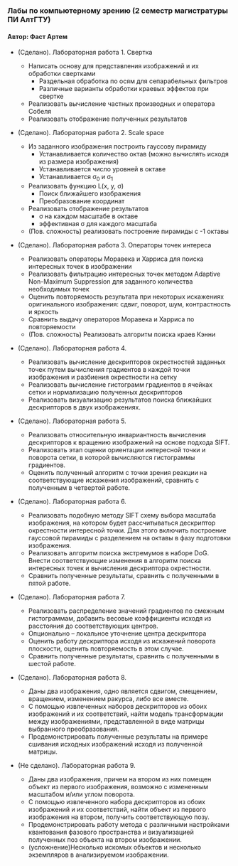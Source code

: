 ### Лабы по компьютерному зрению (2 семестр магистратуры ПИ АлтГТУ)
#### Автор: Фаст Артем

* (Сделано). Лабораторная работа 1. Свертка
    * Написать основу для представления изображений и их обработки свертками
      * Раздельная обработка по осям для сепарабельных фильтров
      * Различные варианты обработки краевых эффектов при свертке
    * Реализовать вычисление частных производных и оператора Собеля
    * Реализовать отображение полученных результатов
    
* (Сделано). Лабораторная работа 2. Scale space
  * Из заданного изображения построить гауссову пирамиду
    * Устанавливается количество октав (можно вычислять исходя из размера изображения)
    * Устанавливается число уровней в октаве 
    * Устанавливается σ<sub>0</sub> и σ<sub>1</sub>
  * Реализовать функцию L(x, y, σ)
    * Поиск ближайшего изображения 
    * Преобразование координат
  * Реализовать отображение результатов 
    * σ на каждом масштабе в октаве 
    * эффективная σ для каждого масштаба 
  * (Пов. сложность) реализовать построение пирамиды с -1 октавы

* (Сделано). Лабораторная работа 3. Операторы точек интереса
  * Реализовать операторы Моравека и Харриса для поиска интересных точек в изображении
  * Реализовать фильтрацию интересных точек методом Adaptive Non-Maximum Suppression для заданного количества необходимых точек
  * Оценить повторяемость результата при некоторых искажениях оригинального изображения: сдвиг, поворот, шум, контрастность и яркость
  * Сравнить выдачу операторов Моравека и Харриса по повторяемости
  * (Пов. сложность) Реализовать алгоритм поиска краев Кэнни
    
* (Сделано). Лабораторная работа 4.
  * Реализовать вычисление дескрипторов окрестностей заданных точек путем вычисления градиентов в каждой точки изображения и разбиения окрестности на сетку
  * Реализовать вычисление гистограмм градиентов в ячейках сетки и нормализацию полученных дескрипторов
  * Реализовать визуализацию результатов поиска ближайших дескрипторов в двух изображениях.
    
* (Сделано). Лабораторная работа 5.
  * Реализовать относительную инвариантность вычисления дескрипторов к вращению изображений на основе подхода SIFT.
  * Реализовать этап оценки ориентации интересной точки и поворота сетки, в которой вычисляются гистограммы градиентов.
  * Оценить полученный алгоритм с точки зрения реакции на соответствующие искажения изображений, сравнить с полученным в четвертой работе.
    
* (Сделано). Лабораторная работа 6.
  * Реализовать подобную методу SIFT схему выбора масштаба изображения, на котором будет рассчитываться дескриптор окрестности интересной точки. Для этого включить построение гауссовой пирамиды с разделением на октавы в фазу подготовки изображения.
  * Реализовать алгоритм поиска экстремумов в наборе DoG. Внести соответствующие изменения в алгоритм поиска интересных точек и вычисления дескриптора окрестности.
  * Сравнить полученные результаты, сравнить с полученными в пятой работе.
    
* (Сделано). Лабораторная работа 7.
  * Реализовать распределение значений градиентов по смежным гистограммам, добавить весовые коэффициенты исходя из расстояния до соответствующих центров.
  * Опционально – локальное уточнение центра дескриптора
  * Оценить работу дескриптора исходя из искажений поворота плоскости, оценить повторяемость в этом случае.
  * Сравнить полученные результаты, сравнить с полученными в шестой работе.
    
* (Сделано). Лабораторная работа 8.
  * Даны два изображения, одно является сдвигом, смещением, вращением, изменением ракурса, либо все вместе.
  * С помощью извлеченных наборов дескрипторов из обоих изображений и их соответствий, найти модель трансформации между изображениями, представленной в виде матрицы выбранного преобразования.
  * Продемонстрировать полученные результаты на примере сшивания исходных изображений исходя из полученной матрицы.
    
* (Не сделано). Лабораторная работа 9.
  * Даны два изображения, причем на втором из них помещен объект из первого изображения, возможно с измененным масштабом и/или углом поворота.
  * С помощью извлеченного набора дескрипторов из обоих изображений и их соответствий, найти объект из первого изображения на втором, получить соответствующую позу.
  * Продемонстрировать работу метода с различными настройками квантования фазового пространства и визуализацией полученных поз объекта на втором изображении.
  * (усложнение)Несколько искомых объектов и несколько экземпляров в анализируемом изображении.
